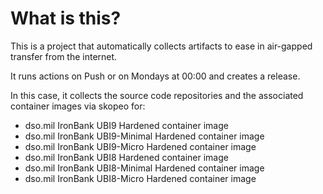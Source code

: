 # What is this?

This is a project that automatically collects artifacts to ease in air-gapped transfer from the internet.

It runs actions on Push or on Mondays at 00:00 and creates a release.

In this case, it collects the source code repositories and the associated container images via skopeo for:

- dso.mil IronBank UBI9 Hardened container image
- dso.mil IronBank UBI9-Minimal Hardened container image
- dso.mil IronBank UBI9-Micro Hardened container image
- dso.mil IronBank UBI8 Hardened container image
- dso.mil IronBank UBI8-Minimal Hardened container image
- dso.mil IronBank UBI8-Micro Hardened container image
